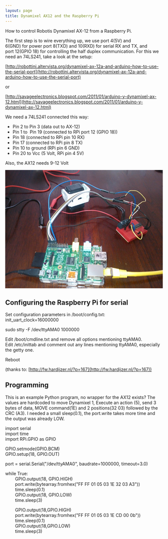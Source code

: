 ```yaml
---
layout: page
title: Dynamixel AX12 and the Raspberry Pi
---
```


How to control Robotis Dynamixel AX-12 from a Raspberry Pi.

The first step is to wire everything up, we use port 4(5V) and 6(GND) for power port 8(TXD) and 10(RXD) for serial RX and TX, and port 12(GPIO 18) for controlling the half duplex communication. For this we need an 74LS241, take a look at the setup:

[http://robottini.altervista.org/dynamixel-ax-12a-and-arduino-how-to-use-the-serial-port](http://robottini.altervista.org/dynamixel-ax-12a-and-arduino-how-to-use-the-serial-port)

or

[http://savageelectronics.blogspot.com/2011/01/arduino-y-dynamixel-ax-12.html](http://savageelectronics.blogspot.com/2011/01/arduino-y-dynamixel-ax-12.html)

We need a 74LS241 connected this way:

*   Pin 2 to Pin 3 (data out to AX-12)
*   Pin 1 to  Pin 19 (connected to RPi port 12 (GPIO 18))
*   Pin 18 (connected to RPi pin 10 RX)
*   Pin 17 (connected to RPi pin 8 TX)
*   Pin 10 to ground (RPi pin 6 GND)
*   Pin 20 to Vcc (5 Volt, RPi pin 4 5V)

Also, the AX12 needs 9-12 Volt

![](/media/Default/Page/WP_000493.jpg)

## Configuring the Raspberry Pi for serial

Set configuration parameters in /boot/config.txt:  
init_uart_clock=16000000

sudo stty -F /dev/ttyAMA0 1000000

Edit /boot/cmdline.txt and remove all options mentioning ttyAMA0.  
Edit /etc/inittab and comment out any lines mentioning ttyAMA0, especially the getty one.

Reboot

(thanks to: [http://fw.hardijzer.nl/?p=167](http://fw.hardijzer.nl/?p=167))

## Programming

This is an example Python program, no wrapper for the AX12 exists? The values are hardcoded to move Dynamixel 1, Execute an action (5), send 3 bytes of data, MOVE command(1E) and 2 positions(32 03) followed by the CRC (A3). I needed a small sleep(0.1), the port.write takes more time and the output was already LOW.

import serial  
import time  
import RPi.GPIO as GPIO

GPIO.setmode(GPIO.BCM)  
GPIO.setup(18, GPIO.OUT)

port = serial.Serial("/dev/ttyAMA0", baudrate=1000000, timeout=3.0)

while True:  
        GPIO.output(18, GPIO.HIGH)  
        port.write(bytearray.fromhex("FF FF 01 05 03 1E 32 03 A3"))  
        time.sleep(0.1)  
        GPIO.output(18, GPIO.LOW)  
        time.sleep(3)

        GPIO.output(18,GPIO.HIGH)  
        port.write(bytearray.fromhex("FF FF 01 05 03 1E CD 00 0b"))  
        time.sleep(0.1)  
        GPIO.output(18,GPIO.LOW)  
        time.sleep(3)
